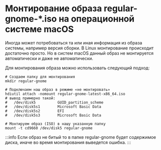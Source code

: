 # Монтирование образа regular-gnome-*.iso на операционной системе macOS

Иногда может потребоваться та или иная информация из образа системы, например версия сборки. В Linux монтирование происходит достаточно просто. Но в систем macOS данный образ не монтируется автоматически и даже не автоматически.

Для монтирования образа можно использовать следующий подход:

```shell
# Создаем папку для монтирования
mkdir regular-gnome

# Подключаем наш образ в режиме «не монтировать»
hdiutil attach -nomount regular-gnome-latest-x86_64.iso
# вывод примерно такой:
#   /dev/disk5          GUID_partition_scheme
#   /dev/disk5s1        Microsoft Basic Data
#   /dev/disk5s2        EFI
#   /dev/disk5s3        Microsoft Basic Data

# Монтируем образ (ISO) в нашу указанную папку
mount -t cd9660 /dev/disk5 regular-gnome
```

:::info
Если образ не битый то в папке regular-gnome будет содержимое диска, 
иначе во время монтирования выведется ошибка.
:::
